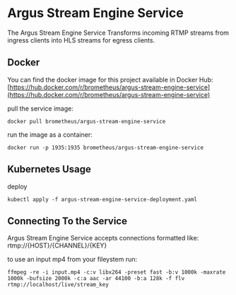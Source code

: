 # Argus Stream Engine Service

The Argus Stream Engine Service Transforms incoming RTMP streams from ingress clients into HLS streams for egress clients. 

## Docker 

You can find the docker image for this project available in Docker Hub: [https://hub.docker.com/r/brometheus/argus-stream-engine-service](https://hub.docker.com/r/brometheus/argus-stream-engine-service)

pull the service image:
```
docker pull brometheus/argus-stream-engine-service
```

run the image as a container:
```
docker run -p 1935:1935 brometheus/argus-stream-engine-service
```

## Kubernetes Usage

deploy 
```
kubectl apply -f argus-stream-engine-service-deployment.yaml
```

## Connecting To the Service

Argus Stream Engine Service accepts connections formatted like: rtmp://{HOST}/{CHANNEL}/{KEY}

to use an input mp4 from your fileystem run: 
```
ffmpeg -re -i input.mp4 -c:v libx264 -preset fast -b:v 1000k -maxrate 1000k -bufsize 2000k -c:a aac -ar 44100 -b:a 128k -f flv rtmp://localhost/live/stream_key
```
